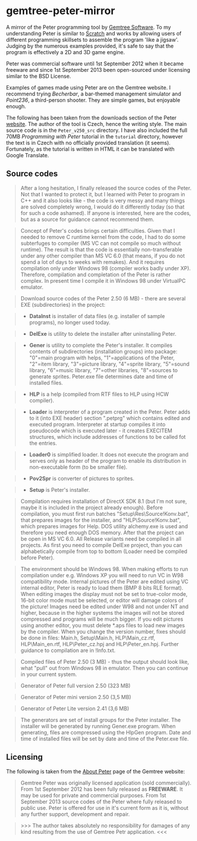 # gemtree-peter-mirror
A mirror of the Peter programming tool by [Gemtree Software](http://www.breatharian.eu/Petr/en/). To my understanding Peter is similar to [Scratch](https://scratch.mit.edu/) and works by allowing users of different programming skillsets to assemble the program 'like a jigsaw'. Judging by the numerous examples provided, it's safe to say that the program is effectively a 2D and 3D game engine.

Peter was commercial software until 1st September 2012 when it became freeware and since 1st September 2013 been open-sourced under licensing similar to the BSD License.

Examples of games made using Peter are on the Gemtree website. I recommend trying *Becherbar*, a bar-themed management simulator and *Point236*, a third-person shooter. They are simple games, but enjoyable enough.

The following has been taken from the downloads section of the Peter [website](http://www.breatharian.eu/Petr/en/download.htm#source). The author of the tool is Czech, hence the writing style. The main source code is in the `Peter_v250_src` directory. I have also included the full 70MB *Programming with Peter* tutorial in the `tutorial` directory, however the text is in Czech with no officially provided translation (it seems). Fortunately, as the tutorial is written in HTML it can be translated with Google Translate.

## Source codes

>After a long hesitation, I finally released the source codes of the Peter. Not that I wanted to protect it, but I learned with Peter to program in C++ and it also looks like - the code is very messy and many things are solved completely wrong, I would do it differently today (so that for such a code ashamed). If anyone is interested, here are the codes, but as a source for guidance cannot recommend them.

>Concept of Peter's codes brings certain difficulties. Given that I needed to remove C runtime kernel from the code, I had to do some subterfuges to compiler (MS VC can not compile so much without runtime). The result is that the code is essentially non-transferable under any other compiler than MS VC 6.0 (that means, if you do not spend a lot of days to weeks with remakes). And it requires compilation only under Windows 98 (compiler works badly under XP). Therefore, compilation and completation of the Peter is rather complex. In present time I compile it in Windows 98 under VirtualPC emulator.

>Download source codes of the Peter 2.50 (6 MB) - there are several EXE (subdirectories) in the project:

>* **DataInst** is installer of data files (e.g. installer of sample programs), no longer used today.

>* **DelExe** is utility to delete the installer after uninstalling Peter.

>* **Gener** is utility to complete the Peter's installer. It compiles contents of subdirectories (installation groups) into package: "0"=main program with helps, "1"=applications of the Peter, "2"=item library, "3"=picture library, "4"=sprite library, "5"=sound library, "6"=music library, "7"=other libraries, "8"=sources to generate sprites. Peter.exe file determines date and time of installed files.

>* **HLP** is a help (compiled from RTF files to HLP using HCW compiler).

>* **Loader** is interpreter of a program created in the Peter. Peter adds to it (into EXE header) section ".petprg" which contains edited and executed program. Interpreter at startup compiles it into pseudocode which is executed later - it creates EXECITEM structures, which include addresses of functions to be called fot the entries.

>* **Loader0** is simplified loader. It does not execute the program and serves only as header of the program to enable its distribution in non-executable form (to be smaller file).

>* **Pov2Spr** is converter of pictures to sprites.

>* **Setup** is Peter's installer.

>Compilation requires installation of DirectX SDK 8.1 (but I'm not sure, maybe it is included in the project already enough). Before compilation, you must first run batches "Setup\Res\Source\!Konv.bat", that prepares images for the installer, and "HLP\Source\!Konv.bat", which prepares images for Help. DOS utility alchemy.exe is used and therefore you need enough DOS memory. After that the project can be open in MS VC 6.0. All Release variants need be compiled in all projects. As first you need to compile DelExe project, than you can alphabetically compile from top to bottom (Loader need be compiled before Peter).

>The environment should be Windows 98. When making efforts to run compilation under e.g. Windows XP you will need to run VC in W98 compatibility mode. Internal pictures of the Peter are edited using VC internal editor, Peter is ready to load them (BMP 8 bits RLE format). When editing images the display must not be set to true-color mode, 16-bit color mode must be selected, or editor will damage colors of the picture! Images need be edited under W98 and not under NT and higher, because in the higher systems the images will not be stored compressed and programs will be much bigger. If you edit pictures using another editor, you must delete *.aps files to load new images by the compiler. When you change the version number, fixes should be done in files: Main.h, Setup\Main.h, HLP\Main_cz.rtf, HLP\Main_en.rtf, HLP\Peter_cz.hpj and HLP\Peter_en.hpj. Further guidance to compilation are in !Info.txt.

>Compiled files of Peter 2.50 (3 MB) - thus the output should look like, what "pull" out from Windows 98 in emulator. Then you can continue in your current system.

>Generator of Peter full version 2.50 (323 MB)

>Generator of Peter mini version 2.50 (3,5 MB)

>Generator of Peter Lite version 2.41 (3,6 MB)

>The generators are set of install groups for the Peter installer. The installer will be generated by running Gener.exe program. When generating, files are compressed using the HlpGen program. Date and time of installed files will be set by date and time of the Peter.exe file.

## Licensing
The following is taken from the [About Peter](http://www.breatharian.eu/Petr/en/about.htm) page of the Gemtree website:

> Gemtree Peter was originally licensed application (sold commercially). From 1st September 2012 has been fully released as **FREEWARE**. It may be used for private and commercial purposes. From 1st September 2013 source codes of the Peter where fully released to public use. Peter is offered for use in it's current form as it is, without any further support, development and repair.

> &gt;&gt;&gt; The author takes absolutely no responsibility for damages of any kind resulting from the use of Gemtree Petr application. <<<